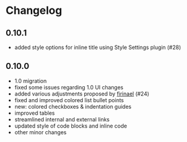 # Changelog

## 0.10.1

- added style options for inline title using Style Settings plugin (#28)

## 0.10.0

- 1.0 migration
- fixed some issues regarding 1.0 UI changes
- added various adjustments proposed by [firinael](https://github.com/firinael) (#24)
- fixed and improved colored list bullet points
- new: colored checkboxes & indentation guides
- improved tables
- streamlined internal and external links
- updated style of code blocks and inline code
- other minor changes
